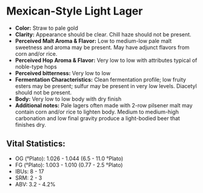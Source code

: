 # Mexican-Style Light Lager

- **Color:** Straw to pale gold
- **Clarity:** Appearance should be clear. Chill haze should not be present.
- **Perceived Malt Aroma & Flavor:** Low to medium-low pale malt sweetness and aroma may be present. May have adjunct flavors from corn and/or rice.
- **Perceived Hop Aroma & Flavor:** Very low to low with attributes typical of noble-type hops
- **Perceived bitterness:** Very low to low
- **Fermentation Characteristics:** Clean fermentation profile; low fruity esters may be present; sulfur may be present in very low levels. Diacetyl should not be present.
- **Body:** Very low to low body with dry finish
- **Additional notes:** Pale lagers often made with 2-row pilsener malt may contain corn and/or rice to lighten body. Medium to medium-high carbonation and low final gravity produce a light-bodied beer that finishes dry.

## Vital Statistics:

- OG (°Plato): 1.026 - 1.044 (6.5 - 11.0 °Plato)
- FG (°Plato): 1.003 - 1.010 (0.77 - 2.5 °Plato)
- IBUs: 8 - 17
- SRM: 2 - 3
- ABV: 3.2 - 4.2%
